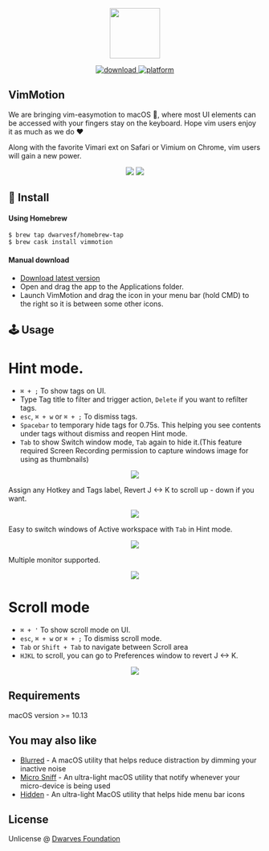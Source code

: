 <p align="center">
	<img width="100" src="img/Icon.png">
</p>
<p align="center">
<a href="https://github.com/dwarvesf/VimMotionApp/releases/latest">
 		<img src="https://img.shields.io/badge/download-latest-brightgreen.svg" alt="download">
	<a href="https://img.shields.io/badge/platform-macOS-lightgrey.svg">
 		<img src="https://img.shields.io/badge/platform-macOS-lightgrey.svg" alt="platform">
	</a>
</p>

## VimMotion

We are bringing vim-easymotion to macOS , where most UI elements can be accessed with your fingers stay on the keyboard. Hope vim users enjoy it as much as we do ♥️

Along with the favorite Vimari ext on Safari or Vimium on Chrome, vim users will gain a new power.

<p align="center">
	<img src="img/screenshot.png">
	<img src="img/screenshot2.png">
</p>


## 🚀 Install

#### Using Homebrew

```Shell
$ brew tap dwarvesf/homebrew-tap
$ brew cask install vimmotion
```

#### Manual download

- [Download latest version](https://github.com/dwarvesf/VimMotionApp/releases/latest)
- Open and drag the app to the Applications folder.
- Launch VimMotion and drag the icon in your menu bar (hold CMD) to the right so it is between some other icons.

## 🕹 Usage
# Hint mode.

* `⌘ + ;` To show tags on UI.
* Type Tag title to filter and trigger action, `Delete` if you want to refilter tags.
* `esc`, `⌘ + w` or  `⌘ + ;` To dismiss tags.
* `Spacebar` to temporary hide tags for 0.75s. This helping you see contents under tags without dismiss and reopen Hint mode. 
* `Tab` to show Switch window mode, `Tab` again to hide it.(This feature required Screen Recording permission to capture windows image for using as thumbnails)
<p align="center">
	<img src="img/tutorial.gif">
</p>

Assign any Hotkey and Tags label, Revert J <-> K to scroll up - down if you want. 
<p align="center">
	<img src="img/preferences.png">
</p>

Easy to switch windows of Active workspace with `Tab` in Hint mode.
<p align="center">
	<img src="img/switch.png">
</p>

Multiple monitor supported.
<p align="center">
	<img src="img/multiple.JPG">
</p>



# Scroll mode
* `⌘ + '` To show scroll mode on UI.
* `esc`, `⌘ + w` or  `⌘ + ;` To dismiss scroll mode.
* `Tab` or `Shift + Tab` to navigate between Scroll area
* `HJKL` to scroll, you can go to Preferences window to revert J <-> K.
<p align="center">
	<img src="img/feature_scroll.png">
</p>


## Requirements
macOS version >= 10.13

## You may also like
- [Blurred](https://github.com/dwarvesf/Blurred) - A macOS utility that helps reduce distraction by dimming your inactive noise
- [Micro Sniff](https://github.com/dwarvesf/micro-sniff) - An ultra-light macOS utility that notify whenever your micro-device is being used
- [Hidden](https://github.com/dwarvesf/hidden) - An ultra-light MacOS utility that helps hide menu bar icons

## License

Unlicense @ [Dwarves Foundation](https://github.com/dwarvesf)

